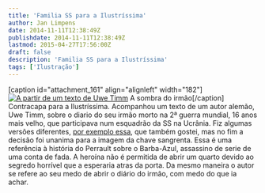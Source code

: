```yaml
---
title: 'Familia SS para a Ilustríssima'
author: Jan Limpens
date: 2014-11-11T12:38:49Z
publishdate: 2014-11-11T12:38:49Z
lastmod: 2015-04-27T17:56:00Z
draft: false
description: 'Familia SS para a Ilustríssima'
tags: ['Ilustração']
---
```


[caption id="attachment_161" align="alignleft" width="182"][![A partir de um texto de Uwe Timm](/wp-content/uploads/A-sombra-do-irmão-273x600.png)](/wp-content/uploads/A-sombra-do-irmão.png) A sombra do irmão[/caption] Contracapa para a Ilustríssima. Acompanhou um texto de um autor alemão, Uwe Timm, sobre o diario do seu irmão morto na 2ª guerra mundial, 16 anos mais velho, que participava num esquadrão da SS na Ucrânia. Fiz algumas versões diferentes, [por exemplo essa](/portfolios/ilustracoes/ilustrissima/a-sombra-do-irmao-versao/), que também gostei, mas no fim a decisão foi unanima para a imagem da chave sangrenta. Essa é uma referência à história do Perrault sobre o Barba-Azul, assassino de serie de uma conta de fada. A heroína não é permitida de abrir um quarto devido ao segredo horrível que a esperaria atras da porta. Da mesmo maneira o autor se refere ao seu medo de abrir o diário do irmão, com medo do que ia achar. 

